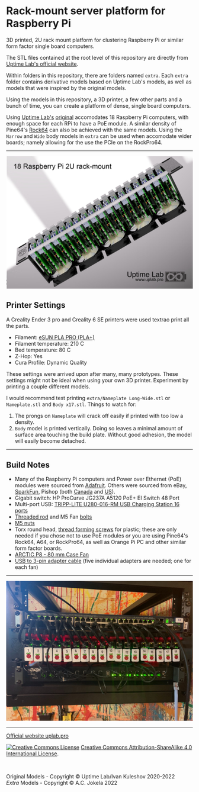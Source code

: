 # Rack-mount server platform for Raspberry Pi

3D printed, 2U rack mount platform for clustering Raspberry Pi or similar form factor single board computers. 

The STL files contained at the root level of this repository are directly from [Uptime Lab's official website](https://uplab.pro).

Within folders in this repository, there are folders named ```extra```.  Each ```extra``` folder contains derivative models based on Uptime Lab's models, as well as models that were inspired by the original models.

Using the models in this repository, a 3D printer, a few other parts and a bunch of time, you can create a platform of dense, single board computers.  

Using [Uptime Lab's](https://uplab.pro/) [original](https://uplab.pro/2020/12/raspberry-pi-server-mark-iii/) accomodates 18 Raspberry Pi computers, with enough space for each RPi to have a PoE module.  A similar density of Pine64's [Rock64](https://www.pine64.org/devices/single-board-computers/rock64/) can also be achieved with the same models.  Using the ```Narrow``` and ```Wide``` body models in ```extra``` can be used when accomodate wider boards; namely allowing for the use the PCIe on the RockPro64.

----

![Uptime Platform for Raspberry Pi Mark III n18](images/mark-iii-x18.jpg?raw=true)

## Printer Settings

A Creality Ender 3 pro and Creality 6 SE printers were used textrao print all the parts.

* Filament: [eSUN PLA PRO (PLA+)](https://www.amazon.com/gp/product/B01EKEMDA6/ref=ppx_yo_dt_b_search_asin_title?ie=UTF8&psc=1)
* Filament temperature: 210 C
* Bed temperature: 80 C
* Z-Hop: Yes
* Cura Profile: Dynamic Quality

These settings were arrived upon after many, many prototypes.  These settings might not be ideal when using your own 3D printer.  Experiment by printing a couple different models.

I would recommend test printing ```extra/Nameplate Long-Wide.stl``` or ```Nameplate.stl``` and ```Body x17.stl```.  Things to watch for:

1. The prongs on ```Nameplate``` will crack off easily if printed with too low a density.
2. ```Body``` model is printed vertically.  Doing so leaves a minimal amount of surface area touching the build plate.  Without good adhesion, the model will easily become detached.

----

## Build Notes

* Many of the Raspberry Pi computers and Power over Ethernet (PoE) modules were sourced from [Adafruit](https://www.adafruit.com).  Others were sourced from eBay, [SparkFun](https://www.sparkfun.com), Pishop (both [Canada](https://pishop.ca) and [US](https://pishop.us)).
* Gigabit switch: HP ProCurve JG237A A5120 PoE+ EI Switch 48 Port 
* Multi-port USB: [TRIPP-LITE U280-016-RM USB Charging Station 16 ports](https://www.tripplite.com/16-port-usb-charging-station-syncing-function-5v-40a-200w-usb-charger-output~u280016rm)
* [Threaded rod](https://www.mcmaster.com/catalog/128/3479) and M5 Fan [bolts](https://www.mcmaster.com/catalog/128/3447)
* [M5 nuts](https://www.mcmaster.com/catalog/128/3500)
* Torx round head, [thread forming screws](https://www.mcmaster.com/catalog/128/3287) for plastic; these are only needed if you chose not to use PoE modules *or* you are using Pine64's Rock64, A64, or RockPro64, as well as Orange Pi PC and other similar form factor boards.
* [ARCTIC P8 - 80 mm Case Fan](https://www.amazon.com/gp/product/B00NTUJZ36/ref=ppx_yo_dt_b_search_asin_title?ie=UTF8&psc=1)
* [USB to 3-pin adapter cable](https://www.amazon.com/gp/product/B07JW73KVR/ref=ppx_yo_dt_b_search_asin_title?ie=UTF8&psc=1) (five individual adapters are needed; one for each fan)

----

![Uptime Platform for Raspberry Pi Mark III n18](images/IMG_9233.jpg?raw=true)

----
[Official website uplab.pro](https://uplab.pro/2020/12/raspberry-pi-server-mark-iii/)


<a rel="license" href="https://creativecommons.org/licenses/by-sa/4.0/"><img alt="Creative Commons License" style="border-width:0" src="https://i.creativecommons.org/l/by-sa/4.0/80x15.png" /></a> <a rel="license" href="https://creativecommons.org/licenses/by-sa/4.0/">Creative Commons Attribution-ShareAlike 4.0 International License</a>.

</br>

Original Models - Copyright &copy; Uptime Lab/Ivan Kuleshov 2020-2022</br>
*Extra* Models - Copyright &copy; A.C. Jokela 2022
